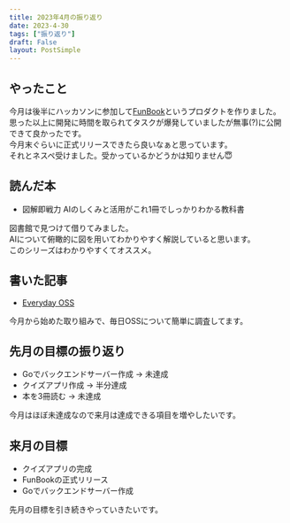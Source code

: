 ```yaml
---
title: 2023年4月の振り返り
date: 2023-4-30
tags: ["振り返り"]
draft: False
layout: PostSimple
---
```


## やったこと

今月は後半にハッカソンに参加して[FunBook](https://funbook.pages.dev)というプロダクトを作りました。  
思った以上に開発に時間を取られてタスクが爆発していましたが無事(?)に公開できて良かったです。  
今月末ぐらいに正式リリースできたら良いなぁと思っています。  
それとネスペ受けました。受かっているかどうかは知りません😇  

## 読んだ本

- 図解即戦力 AIのしくみと活用がこれ1冊でしっかりわかる教科書

図書館で見つけて借りてみました。  
AIについて俯瞰的に図を用いてわかりやすく解説していると思います。  
このシリーズはわかりやすくてオススメ。  

## 書いた記事

- [Everyday OSS](https://yashikota.com/blog/oss)

今月から始めた取り組みで、毎日OSSについて簡単に調査してます。  

## 先月の目標の振り返り

- Goでバックエンドサーバー作成
  → 未達成
- クイズアプリ作成
  → 半分達成
- 本を3冊読む
  → 未達成

今月はほぼ未達成なので来月は達成できる項目を増やしたいです。  

## 来月の目標

- クイズアプリの完成
- FunBookの正式リリース
- Goでバックエンドサーバー作成

先月の目標を引き続きやっていきたいです。  
